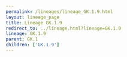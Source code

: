```yaml
---
permalink: /lineages/lineage_GK.1.9.html
layout: lineage_page
title: Lineage GK.1.9
redirect_to: ../lineage.html?lineage=GK.1.9
lineage: GK.1.9
parent: GK.1
children: ['GK.1.9']
---
```

